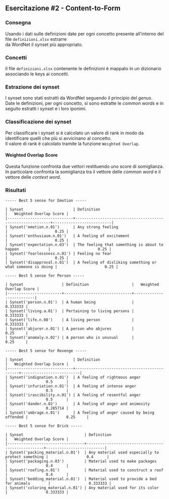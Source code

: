 ## Esercitazione #2 - Content-to-Form

### Consegna
Usando i dati sulle definizioni date per ogni concetto presente all'interno del file `definizioni.xlsx` estrarre  
da WordNet il synset più appropriato.

### Concetti
Il file `definizioni.xlsx` contenente le definizioni è mappato in un dizionario associando le keys ai concetti.  

### Estrazione dei synset
I synset sono stati estratti da WordNet seguendo il principio del *genus*.  
Date le definizioni, per ogni concetto, si sono estratte le *common words* e in seguito estratti i synset e i loro iponimi.  

### Classificazione dei synset
Per classificare i synset si è calcolato un valore di rank in modo da identificare quelli che più si avvicinano al concetto.  
Il valore di rank è calcolato tramite la funzione `Weighted Overlap`.

#### Weighted Overlap Score
Questa funzione confronta due vettori restituendo uno score di somiglianza.  
In particolare confronta la somiglianza tra il vettore delle *common word* e il vettore delle *context word*.

### Risultati

```
----- Best 5 sense for Emotion -----

| Synset                      | Definition                                                |   Weighted Overlap Score |
|-----------------------------+-----------------------------------------------------------+--------------------------|
| Synset('emotion.n.01')      | Any strong feeling                                        |                     0.25 |
| Synset('enthusiasm.n.01')   | A feeling of excitement                                   |                     0.25 |
| Synset('expectation.n.03')  | The feeling that something is about to happen             |                     0.25 |
| Synset('fearlessness.n.01') | Feeling no fear                                           |                     0.25 |
| Synset('disapproval.n.01')  | A feeling of disliking something or what someone is doing |                     0.25 |
```
```
----- Best 5 sense for Person -----

| Synset                 | Definition                   |   Weighted Overlap Score |
|------------------------+------------------------------+--------------------------|
| Synset('person.n.01')  | A human being                |                 0.333333 |
| Synset('living.a.01')  | Pertaining to living persons |                 0.333333 |
| Synset('life.n.08')    | A living person              |                 0.333333 |
| Synset('abjurer.n.01') | A person who abjures         |                 0.25     |
| Synset('anomaly.n.02') | A person who is unusual      |                 0.25     |
```
```
----- Best 5 sense for Revenge -----

| Synset                      | Definition                                  |   Weighted Overlap Score |
|-----------------------------+---------------------------------------------+--------------------------|
| Synset('indignation.n.01')  | A feeling of righteous anger                |                 0.5      |
| Synset('infuriation.n.01')  | A feeling of intense anger                  |                 0.5      |
| Synset('irascibility.n.01') | A feeling of resentful anger                |                 0.5      |
| Synset('dander.n.02')       | A feeling of anger and animosity            |                 0.285714 |
| Synset('umbrage.n.01')      | A feeling of anger caused by being offended |                 0.25     |
```
```
----- Best 5 sense for Brick -----

| Synset                           | Definition                                        |   Weighted Overlap Score |
|----------------------------------+---------------------------------------------------+--------------------------|
| Synset('packing_material.n.01')  | Any material used especially to protect something |                 0.4      |
| Synset('packaging.n.03')         | Material used to make packages                    |                 0.4      |
| Synset('roofing.n.01')           | Material used to construct a roof                 |                 0.4      |
| Synset('bedding_material.n.01')  | Material used to provide a bed for animals        |                 0.333333 |
| Synset('coloring_material.n.01') | Any material used for its color                   |                 0.333333 |
```



